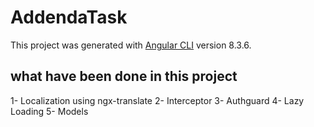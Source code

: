 # AddendaTask

This project was generated with [Angular CLI](https://github.com/angular/angular-cli) version 8.3.6.

## what have been done in this project

1- Localization using ngx-translate 
2- Interceptor
3- Authguard
4- Lazy Loading
5- Models

